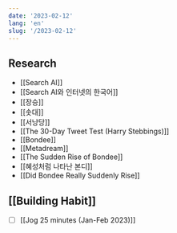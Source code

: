 ```yaml
---
date: '2023-02-12'
lang: 'en'
slug: '/2023-02-12'
---
```


## Research

- [[Search AI]]
- [[Search AI와 인터넷의 한국어]]
- [[장승]]
- [[솟대]]
- [[서낭당]]
- [[The 30-Day Tweet Test (Harry Stebbings)]]
- [[Bondee]]
- [[Metadream]]
- [[The Sudden Rise of Bondee]]
- [[혜성처럼 나타난 본디]]
- [[Did Bondee Really Suddenly Rise]]

## [[Building Habit]]

- [ ] [[Jog 25 minutes (Jan-Feb 2023)]]
